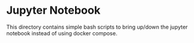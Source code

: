 # Jupyter Notebook

This directory contains simple bash scripts to bring up/down the jupyter notebook instead of using docker compose.